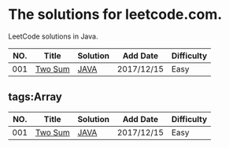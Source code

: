 The solutions for leetcode.com.
========================
LeetCode solutions in Java.




|NO.|Title|Solution|Add Date|Difficulty|
|---|-----|--------|--------|----------|
|001|[Two Sum][001]|[JAVA](_001_TwoSum)|2017/12/15|Easy|


## tags:Array
|NO.|Title|Solution|Add Date|Difficulty|
|---|-----|--------|--------|----------|
|001|[Two Sum][001]|[JAVA](_001_TwoSum)|2017/12/15|Easy|


[001]:https://leetcode.com/problems/two-sum/description/











